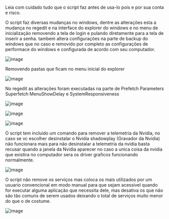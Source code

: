 Leia com cuidado tudo que o script faz antes de usa-lo pois e por sua conta e risco.

O script faz diversas mudanças no windows, dentre as alterações esta a mudança no regedit e na interface do explorer do windows e no menu de inicialização removendo a tela de login e pulando diretamente para a tela de inserir a senha. tambem altera configurações na parte de backup do windows que no caso e removido por completo as configurações de performace do windows e configurada de acordo com seu computador.

![image](https://github.com/user-attachments/assets/0a822de2-3f6e-4778-b73b-b3d709aad0a3)

Removendo pastas que ficam no menu inicial do explorer

![image](https://github.com/user-attachments/assets/0a76fc4d-add9-4cab-9f4d-aa25398a5109)

No regedit as alterações foram executadas na parte de Prefetch Parameters Superfetch MenuShowDelay e SystemResponsiveness

![image](https://github.com/user-attachments/assets/6f7f2a67-7c8a-4799-a35c-80a881e1b58f)

![image](https://github.com/user-attachments/assets/11e22fe2-5011-498d-bde0-53e70a0b7617)

![image](https://github.com/user-attachments/assets/da198e41-a8b5-40c5-9037-8b197346d210)

O script tem incluido um comando para remover a telemetria da Nvidia, no caso se vc escolher desinstalar o Nvidia shadowplay (Gravador da Nvidia) não funcionara mais para não desinstalar a telemetria da nvidia basta recusar quando a janela da Nvidia aparecer no caso a unica coisa da nvidia que existira no computador sera os driver graficos funcionando normalmente.

![image](https://github.com/user-attachments/assets/60ae72a8-66da-4851-b18c-9d5916361a4a)

O script não remove os serviços mas coloca os mais utilizados por um usuario convencional em modo manual para que sejam acessivel quando for executar alguma aplicação que necessita dele, mas desativa os que não são tão comuns de serem usados deixando o total de serviços muito menor do que o de costume.

![image](https://github.com/user-attachments/assets/c6e645e4-812e-4fda-a1cd-5b46c723cd85)
